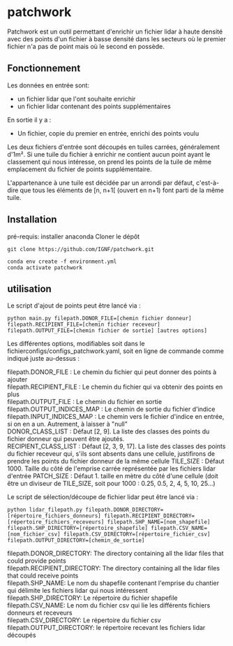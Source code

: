 # patchwork
Patchwork est un outil permettant d'enrichir un fichier lidar à haute densité avec des points d'un fichier à basse densité dans les secteurs où le premier fichier n'a pas de point mais où le second en possède.

## Fonctionnement
Les données en entrée sont:  
- un fichier lidar que l'ont souhaite enrichir  
- un fichier lidar contenant des points supplémentaires  
  
En sortie il y a :  
- Un fichier, copie du premier en entrée, enrichi des points voulu  
  
Les deux fichiers d'entrée sont découpés en tuiles carrées, généralement d'1m². Si une tuile du fichier à enrichir ne contient aucun point ayant le classement qui nous intéresse, on prend les points de la tuile de même emplacement du fichier de points supplémentaire.

L'appartenance à une tuile est décidée par un arrondi par défaut, c'est-à-dire que tous les éléments de [n, n+1[ (ouvert en n+1) font parti de la même tuile.

## Installation
pré-requis: installer anaconda
Cloner le dépôt
```
git clone https://github.com/IGNF/patchwork.git
```

```
conda env create -f environment.yml
conda activate patchwork
```
## utilisation

Le script d'ajout de points peut être lancé via :
```
python main.py filepath.DONOR_FILE=[chemin fichier donneur] filepath.RECIPIENT_FILE=[chemin fichier receveur] filepath.OUTPUT_FILE=[chemin fichier de sortie] [autres options]
```
Les différentes options, modifiables soit dans le fichierconfigs/configs_patchwork.yaml, soit en ligne de commande comme indiqué juste au-dessus :  
    
filepath.DONOR_FILE : Le chemin du fichier qui peut donner des points à ajouter  
filepath.RECIPIENT_FILE : Le chemin du fichier qui va obtenir des points en plus  
filepath.OUTPUT_FILE : Le chemin du fichier en sortie  
filepath.OUTPUT_INDICES_MAP : Le chemin de sortie du fichier d'indice  
filepath.INPUT_INDICES_MAP : Le chemin vers le fichier d'indice en entrée, si on en a un. Autrement, à laisser à "null"  
DONOR_CLASS_LIST : Défaut [2, 9]. La liste des classes des points du fichier donneur qui peuvent être ajoutés.  
RECIPIENT_CLASS_LIST : Défaut [2, 3, 9, 17]. La liste des classes des points du fichier receveur qui, s'ils sont absents dans une cellule, justifirons de prendre les points du fichier donneur de la même cellule
TILE_SIZE : Défaut 1000. Taille du côté de l'emprise carrée représentée par les fichiers lidar d'entrée
PATCH_SIZE : Défaut 1. taille en mètre du côté d'une cellule (doit être un diviseur de TILE_SIZE, soit pour 1000 : 0.25, 0.5, 2, 4, 5, 10, 25...)  

Le script de sélection/découpe de fichier lidar peut être lancé via :
```
python lidar_filepath.py filepath.DONOR_DIRECTORY=[répertoire_fichiers_donneurs] filepath.RECIPIENT_DIRECTORY=[répertoire_fichiers_receveurs] filepath.SHP_NAME=[nom_shapefile] filepath.SHP_DIRECTORY=[répertoire_shapefile] filepath.CSV_NAME=[nom_fichier_csv] filepath.CSV_DIRECTORY=[répertoire_fichier_csv] filepath.OUTPUT_DIRECTORY=[chemin_de_sortie]
```

filepath.DONOR_DIRECTORY: The directory containing all the lidar files that could provide points  
filepath.RECIPIENT_DIRECTORY: The directory containing all the lidar files that could receive points  
filepath.SHP_NAME: Le nom du shapefile contenant l'emprise du chantier qui délimite les fichiers lidar qui nous intéressent  
filepath.SHP_DIRECTORY: Le répertoire du fichier shapefile  
filepath.CSV_NAME: Le nom du fichier csv qui lie les différents fichiers donneurs et receveurs  
filepath.CSV_DIRECTORY: Le répertoire du fichier csv 
filepath.OUTPUT_DIRECTORY: le répertoire recevant les fichiers lidar découpés  